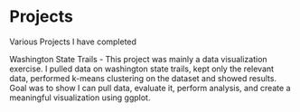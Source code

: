 # Projects
Various Projects I have completed

Washington State Trails -
This project was mainly a data visualization exercise. I pulled data on washington state trails, kept only the relevant data, performed k-means clustering on the dataset and showed results. Goal was to show I can pull data, evaluate it, perform analysis, and create a meaningful visualization using ggplot.
